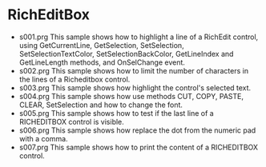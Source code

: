 # RichEditBox

* s001.prg This sample shows how to highlight a line of a RichEdit control, using GetCurrentLine, GetSelection, SetSelection, SetSelectionTextColor, SetSelectionBackColor, GetLineIndex and GetLineLength methods, and OnSelChange event.
* s002.prg This sample shows how to limit the number of characters in the lines of a Richeditbox control.
* s003.prg This sample shows how highlight the control's selected text.
* s004.prg This sample shows how use methods CUT, COPY, PASTE, CLEAR, SetSelection and how to change the font.
* s005.prg This sample shows how to test if the last line of a RICHEDITBOX control is visible.
* s006.prg This sample shows how replace the dot from the numeric pad with a comma.
* s007.prg This sample shows how to print the content of a RICHEDITBOX control.
